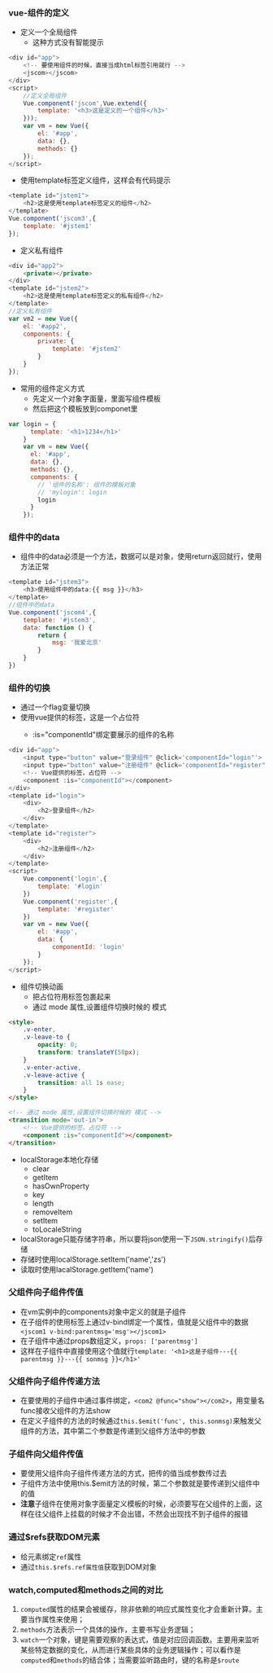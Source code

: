 ### vue-组件的定义
- 定义一个全局组件
    - 这种方式没有智能提示
```javascript
<div id="app">
    <!-- 要使用组件的时候，直接当成html标签引用就行 -->
    <jscom></jscom>
</div>
<script>
    //定义全局组件
    Vue.component('jscom',Vue.extend({
        template: '<h3>这是定义的一个组件</h3>'
    }));
    var vm = new Vue({
        el: '#app',
        data: {},
        methods: {}
    });
</script>
```
- 使用template标签定义组件，这样会有代码提示
```javascript
<template id="jstem1">
    <h2>这是使用template标签定义的组件</h2>
</template>
Vue.component('jscom3',{
    template: '#jstem1'
});
```
- 定义私有组件
```javascript
<div id="app2">
    <private></private>
</div>
<template id="jstem2">
    <h2>这是使用template标签定义的私有组件</h2>
</template>
//定义私有组件
var vm2 = new Vue({
    el: '#app2',
    components: {
        private: {
            template: '#jstem2'
        }
    }
});
```
- 常用的组件定义方式
    - 先定义一个对象字面量，里面写组件模板
    - 然后把这个模板放到componet里
```javascript
var login = {
      template: '<h1>1234</h1>'
    }
    var vm = new Vue({
      el: '#app',
      data: {},
      methods: {},
      components: {
        // '组件的名称': 组件的模板对象
        // 'mylogin': login
        login
      }
    });
```
### 组件中的data
- 组件中的data必须是一个方法，数据可以是对象，使用return返回就行，使用方法正常
```javascript
<template id="jstem3">
    <h3>使用组件中的data:{{ msg }}</h3>
</template>
//组件中的data
Vue.component('jscom4',{
    template: '#jstem3',
    data: function () {
        return {
            msg: '我爱北京'
        }
    }
})
```
### 组件的切换
- 通过一个flag变量切换
- 使用vue提供的<component>标签，这是一个占位符
    - :is="componentId"绑定要展示的组件的名称
```javascript
<div id="app">
    <input type="button" value="登录组件" @click='componentId="login"'>
    <input type="button" value="注册组件" @click='componentId="register"'>
    <!-- Vue提供的标签，占位符 -->
    <component :is="componentId"></component>
</div>
<template id="login">
    <div>
        <h2>登录组件</h2>
    </div>
</template>
<template id="register">
    <div>
        <h2>注册组件</h2>
    </div>
</template>
<script>
    Vue.component('login',{
        template: '#login'
    })
    Vue.component('register',{
        template: '#register'
    })
    var vm = new Vue({
        el: '#app',
        data: {
            componentId: 'login'
        }
    });
</script>
```
- 组件切换动画
    - 把<component>占位符用<transition>标签包裹起来
    - 通过 mode 属性,设置组件切换时候的 模式
```html
<style>
    .v-enter,
    .v-leave-to {
        opacity: 0;
        transform: translateY(50px);
    }
    .v-enter-active,
    .v-leave-active {
        transition: all 1s ease;
    }
</style>

<!-- 通过 mode 属性,设置组件切换时候的 模式 -->
<transition mode='out-in'>
    <!-- Vue提供的标签，占位符 -->
    <component :is="componentId"></component>
</transition>
```
- localStorage本地化存储
    - clear
    - getItem
    - hasOwnProperty
    - key
    - length
    - removeItem
    - setItem
    - toLocaleString
- localStorage只能存储字符串，所以要将json使用一下`JSON.stringify()`后存储
- 存储时使用localStorage.setItem('name','zs')
- 读取时使用lacalStorage.getItem('name')
### 父组件向子组件传值
- 在vm实例中的components对象中定义的就是子组件
- 在子组件的使用标签上通过v-bind绑定一个属性，值就是父组件中的数据`<jscom1 v-bind:parentmsg='msg'></jscom1>`
- 在子组件中通过props数组定义，`props: ['parentmsg']`
- 这样在子组件中直接使用这个值就行`template: '<h1>这是子组件---{{ parentmsg }}---{{ sonmsg }}</h1>'`
### 父组件向子组件传递方法
- 在要使用的子组件中通过事件绑定，`<com2 @func="show"></com2>`，用变量名func接收父组件的方法show
- 在定义子组件的方法的时候通过`this.$emit('func', this.sonmsg)`来触发父组件的方法，其中第二个参数是传递到父组件方法中的参数
### 子组件向父组件传值
- 要使用父组件向子组件传递方法的方式，把传的值当成参数传过去
- 子组件方法中使用this.$emit方法的时候，第二个参数就是要传递到父组件中的值
- **注意**子组件在使用对象字面量定义模板的时候，必须要写在父组件的上面，这样在往父组件上挂载的时候才不会出错，不然会出现找不到子组件的报错
### 通过$refs获取DOM元素
- 给元素绑定`ref`属性
- 通过`this.$refs.ref属性值`获取到DOM对象
### watch,computed和methods之间的对比
1. `computed`属性的结果会被缓存，除非依赖的响应式属性变化才会重新计算。主要当作属性来使用；
2. `methods`方法表示一个具体的操作，主要书写业务逻辑；
3. `watch`一个对象，键是需要观察的表达式，值是对应回调函数。主要用来监听某些特定数据的变化，从而进行某些具体的业务逻辑操作；可以看作是`computed`和`methods`的结合体；当需要监听路由时，键的名称是`$route`